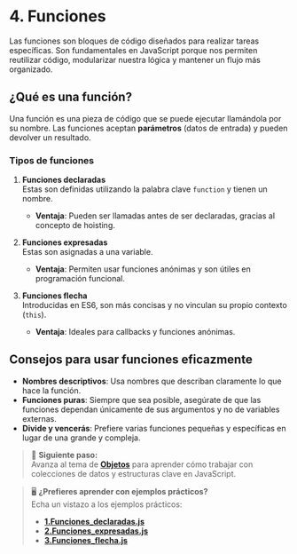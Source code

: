# 4. Funciones

Las funciones son bloques de código diseñados para realizar tareas específicas. Son fundamentales en JavaScript porque nos permiten reutilizar código, modularizar nuestra lógica y mantener un flujo más organizado.

## ¿Qué es una función?

Una función es una pieza de código que se puede ejecutar llamándola por su nombre. Las funciones aceptan **parámetros** (datos de entrada) y pueden devolver un resultado.

### Tipos de funciones

1. **Funciones declaradas**  
   Estas son definidas utilizando la palabra clave `function` y tienen un nombre.

   - **Ventaja**: Pueden ser llamadas antes de ser declaradas, gracias al concepto de hoisting.

2. **Funciones expresadas**  
   Estas son asignadas a una variable.

   - **Ventaja**: Permiten usar funciones anónimas y son útiles en programación funcional.

3. **Funciones flecha**  
   Introducidas en ES6, son más concisas y no vinculan su propio contexto (`this`).
   - **Ventaja**: Ideales para callbacks y funciones anónimas.

## Consejos para usar funciones eficazmente

- **Nombres descriptivos**: Usa nombres que describan claramente lo que hace la función.
- **Funciones puras**: Siempre que sea posible, asegúrate de que las funciones dependan únicamente de sus argumentos y no de variables externas.
- **Divide y vencerás**: Prefiere varias funciones pequeñas y específicas en lugar de una grande y compleja.

> 🚀 **Siguiente paso:**  
> Avanza al tema de **[Objetos](./05-objetos.md)** para aprender cómo trabajar con colecciones de datos y estructuras clave en JavaScript.

> 🖥️ **¿Prefieres aprender con ejemplos prácticos?**  
> Echa un vistazo a los ejemplos prácticos:
> - **[1.Funciones_declaradas.js](../2.Ejemplos/04-funciones/1.Funciones_declaradas.js)**
> - **[2.Funciones_expresadas.js](../2.Ejemplos/04-funciones/2.Funciones_expresadas.js)**
> - **[3.Funciones_flecha.js](../2.Ejemplos/04-funciones/3.Funciones_flecha.js)**
